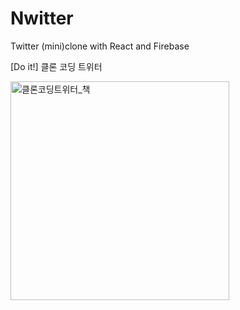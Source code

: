 # Nwitter

Twitter (mini)clone with React and Firebase

[Do it!] 클론 코딩 트위터

<img width="350" alt="클론코딩트위터_책" src="https://user-images.githubusercontent.com/51290739/138718660-43a282ad-b8df-4837-a34c-fd5cc4589dff.jpg">
